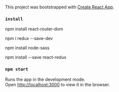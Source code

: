 This project was bootstrapped with [Create React App](https://github.com/facebook/create-react-app).


### `install`

npm install react-router-dom

npm i redux --save-dev

npm install node-sass

npm install --save react-redux


### `npm start`

Runs the app in the development mode.<br />
Open [http://localhost:3000](http://localhost:3000) to view it in the browser.


